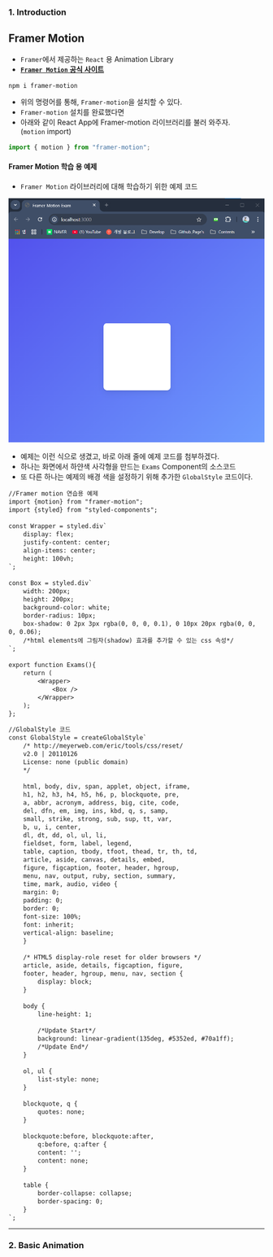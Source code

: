 ### 1. Introduction

## Framer Motion

- `Framer`에서 제공하는 `React` 용 Animation Library
- **[`Framer Motion` 공식 사이트](https://motion.dev/)**

``` shell
npm i framer-motion
```

- 위의 명령어를 통해, `Framer-motion`을 설치할 수 있다.
- `Framer-motion` 설치를 완료했다면
- 아래와 같이 React App에 Framer-motion 라이브러리를 불러 와주자. <br/>
	(`motion` import)

``` ts
import { motion } from "framer-motion";
```

#### Framer Motion 학습 용 예제

- `Framer Motion` 라이브러리에 대해 학습하기 위한 예제 코드

<img src="imgs/intro_exam01.png"/>

- 예제는 이런 식으로 생겼고, 바로 아래 줄에 예제 코드를 첨부하겠다.
- 하나는 화면에서 하얀색 사각형을 만드는 `Exams` Component의 소스코드
- 또 다른 하나는 예제의 배경 색을 설정하기 위해 추가한 `GlobalStyle` 코드이다.


``` tsx
//Framer motion 연습용 예제
import {motion} from "framer-motion";
import {styled} from "styled-components";

const Wrapper = styled.div`
	display: flex;
	justify-content: center;
	align-items: center;
	height: 100vh;
`;

const Box = styled.div`
	width: 200px;
	height: 200px;
	background-color: white;
	border-radius: 10px;
	box-shadow: 0 2px 3px rgba(0, 0, 0, 0.1), 0 10px 20px rgba(0, 0, 0, 0.06);
	/*html elements에 그림자(shadow) 효과를 추가할 수 있는 css 속성*/
`;

export function Exams(){
	return (
		<Wrapper>
			<Box />
		</Wrapper>
	);
};
```

``` tsx
//GlobalStyle 코드
const GlobalStyle = createGlobalStyle`
	/* http://meyerweb.com/eric/tools/css/reset/
	v2.0 | 20110126
	License: none (public domain)
	*/
	
	html, body, div, span, applet, object, iframe,
	h1, h2, h3, h4, h5, h6, p, blockquote, pre,
	a, abbr, acronym, address, big, cite, code,
	del, dfn, em, img, ins, kbd, q, s, samp,
	small, strike, strong, sub, sup, tt, var,
	b, u, i, center,
	dl, dt, dd, ol, ul, li,
	fieldset, form, label, legend,
	table, caption, tbody, tfoot, thead, tr, th, td,
	article, aside, canvas, details, embed,
	figure, figcaption, footer, header, hgroup,
	menu, nav, output, ruby, section, summary,
	time, mark, audio, video {
	margin: 0;
	padding: 0;
	border: 0;
	font-size: 100%;
	font: inherit;
	vertical-align: baseline;
	}
	
	/* HTML5 display-role reset for older browsers */
	article, aside, details, figcaption, figure,
	footer, header, hgroup, menu, nav, section {
		display: block;
	}
	
	body {
		line-height: 1;
		
		/*Update Start*/
		background: linear-gradient(135deg, #5352ed, #70a1ff);
		/*Update End*/
	}
	
	ol, ul {
		list-style: none;
	}
	
	blockquote, q {
		quotes: none;
	}
	
	blockquote:before, blockquote:after,
		q:before, q:after {
		content: '';
		content: none;
	}
	
	table {
		border-collapse: collapse;
		border-spacing: 0;
	}
`;
```

---

### 2. Basic Animation

